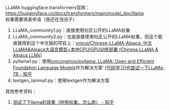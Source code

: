 LLaMA huggingface.transformers官网：<https://huggingface.co/docs/transformers/main/model_doc/llama>  
权重需要填表申请（我还在泡池子）  

1. LLaMA_community1.py：直接使用社区公开的LLaMA权重
2. LLaMA_community2.py：也是直接使用社区公开的LLaMA权重，但这个能直接用到这个中文版的项目上：[ymcui/Chinese-LLaMA-Alpaca: 中文LLaMA&Alpaca大语言模型+本地CPU/GPU训练部署 (Chinese LLaMA & Alpaca LLMs)](https://github.com/ymcui/Chinese-LLaMA-Alpaca)
3. pyllama1.py：使用[juncongmoo/pyllama: LLaMA: Open and Efficient Foundation Language Models](https://github.com/juncongmoo/pyllama)作为解决方案‘
[[代码学习]也尝试一下LLaMa-7B - 知乎](https://zhuanlan.zhihu.com/p/622927692)
4. textgen_lamma1.py：使用textgen作为解决方案

其他参考资料：
1. [测试了下llama的效果（附带权重、怎么跑） - 知乎](https://zhuanlan.zhihu.com/p/613419608)